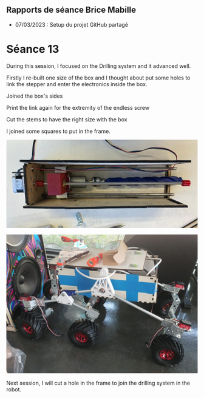 ## Rapports de séance Brice Mabille

- 07/03/2023 : Setup du projet GitHub partagé

# Séance 13

During this session, I focused on the Drilling system and it advanced well.

Firstly I re-built one size of the box and I thought about put some holes to link the stepper and enter the electronics inside the box.

Joined the box's sides 

Print the link again for the extremity of the endless screw

Cut the stems to have the right size with the box

I joined some squares to put in the frame.

![img](../../Documentation/Images/Drillingsystem16.jpeg) 


![img](../../Documentation/Images/ROBOT2.jpeg)

Next session, I will cut a hole in the frame to join the drilling system in the robot.